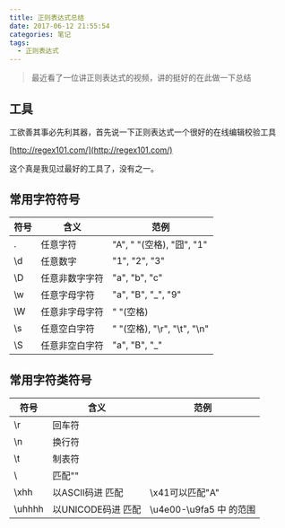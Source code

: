 ```yaml
---
title: 正则表达式总结
date: 2017-06-12 21:55:54
categories: 笔记
tags:
  - 正则表达式
---
```


> 最近看了一位讲正则表达式的视频，讲的挺好的在此做一下总结

## 工具
工欲善其事必先利其器，首先说一下正则表达式一个很好的在线编辑校验工具

[http://regex101.com/](http://regex101.com/)

这个真是我见过最好的工具了，没有之一。

## 常用字符符号

符号 | 含义 | 范例
-----|-----|-----
. | 任意字符 | "A", " "(空格), "囧", "1"
\d | 任意数字 | "1", "2", "3"
\D | 任意非数字字符 | "a", "b", "c"
\w | 任意字母字符 | "a", "B", "_", "9"
\W | 任意非字母字符 | " "(空格)
\s | 任意空白字符 | " "(空格), "\r", "\t", "\n"
\S | 任意非空白字符 | "a", "B", "_"

## 常用字符类符号

符号 | 含义 | 范例
-----|-----|-----
\r | 回车符 | 
\n | 换行符 |
\t | 制表符 | 
\\ | 匹配"\" | 
\xhh | 以ASCII码进 匹配 | \x41可以匹配"A"
\uhhhh | 以UNICODE码进 匹配 | \u4e00-\u9fa5 中 的范围



